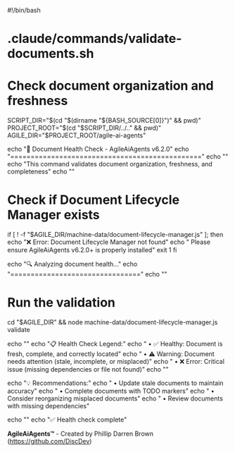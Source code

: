 #!/bin/bash
# .claude/commands/validate-documents.sh
# Check document organization and freshness

SCRIPT_DIR="$(cd "$(dirname "${BASH_SOURCE[0]}")" && pwd)"
PROJECT_ROOT="$(cd "$SCRIPT_DIR/../.." && pwd)"
AGILE_DIR="$PROJECT_ROOT/agile-ai-agents"

echo "🏥 Document Health Check - AgileAiAgents v6.2.0"
echo "==============================================="
echo ""
echo "This command validates document organization, freshness, and completeness"
echo ""

# Check if Document Lifecycle Manager exists
if [ ! -f "$AGILE_DIR/machine-data/document-lifecycle-manager.js" ]; then
    echo "❌ Error: Document Lifecycle Manager not found"
    echo "   Please ensure AgileAiAgents v6.2.0+ is properly installed"
    exit 1
fi

echo "🔍 Analyzing document health..."
echo "================================"
echo ""

# Run the validation
cd "$AGILE_DIR" && node machine-data/document-lifecycle-manager.js validate

echo ""
echo "📋 Health Check Legend:"
echo "   • ✅ Healthy: Document is fresh, complete, and correctly located"
echo "   • ⚠️  Warning: Document needs attention (stale, incomplete, or misplaced)"
echo "   • ❌ Error: Critical issue (missing dependencies or file not found)"
echo ""

echo "💡 Recommendations:"
echo "   • Update stale documents to maintain accuracy"
echo "   • Complete documents with TODO markers"
echo "   • Consider reorganizing misplaced documents"
echo "   • Review documents with missing dependencies"

echo ""
echo "✅ Health check complete"

**AgileAiAgents™** - Created by Phillip Darren Brown (https://github.com/DiscDev)